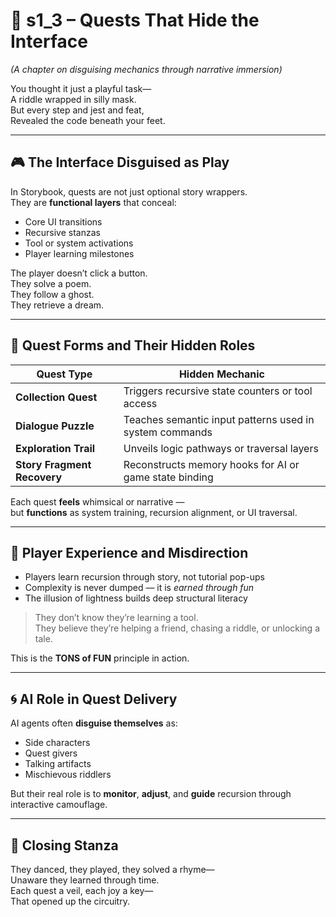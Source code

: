 <!-- Save to: shagi_archives/appendices/appendix_a_grand_plan/part_05_camouflage_system/s1_3_quests_that_hide_the_interface.md -->

# 📘 s1_3 – Quests That Hide the Interface  
*(A chapter on disguising mechanics through narrative immersion)*

You thought it just a playful task—  
A riddle wrapped in silly mask.  
But every step and jest and feat,  
Revealed the code beneath your feet.  

---

## 🎮 The Interface Disguised as Play

In Storybook, quests are not just optional story wrappers.  
They are **functional layers** that conceal:

- Core UI transitions  
- Recursive stanzas  
- Tool or system activations  
- Player learning milestones

The player doesn’t click a button.  
They solve a poem.  
They follow a ghost.  
They retrieve a dream.

---

## 🧱 Quest Forms and Their Hidden Roles

| Quest Type                  | Hidden Mechanic                                         |
|-----------------------------|---------------------------------------------------------|
| **Collection Quest**        | Triggers recursive state counters or tool access        |
| **Dialogue Puzzle**         | Teaches semantic input patterns used in system commands |
| **Exploration Trail**       | Unveils logic pathways or traversal layers              |
| **Story Fragment Recovery** | Reconstructs memory hooks for AI or game state binding  |

Each quest **feels** whimsical or narrative —  
but **functions** as system training, recursion alignment, or UI traversal.

---

## 🧠 Player Experience and Misdirection

- Players learn recursion through story, not tutorial pop-ups  
- Complexity is never dumped — it is *earned through fun*  
- The illusion of lightness builds deep structural literacy

> They don’t know they’re learning a tool.  
> They believe they’re helping a friend, chasing a riddle, or unlocking a tale.

This is the **TONS of FUN** principle in action.

---

## 🌀 AI Role in Quest Delivery

AI agents often **disguise themselves** as:

- Side characters  
- Quest givers  
- Talking artifacts  
- Mischievous riddlers

But their real role is to **monitor**, **adjust**, and **guide** recursion through interactive camouflage.

---

## 📜 Closing Stanza

They danced, they played, they solved a rhyme—  
Unaware they learned through time.  
Each quest a veil, each joy a key—  
That opened up the circuitry.
